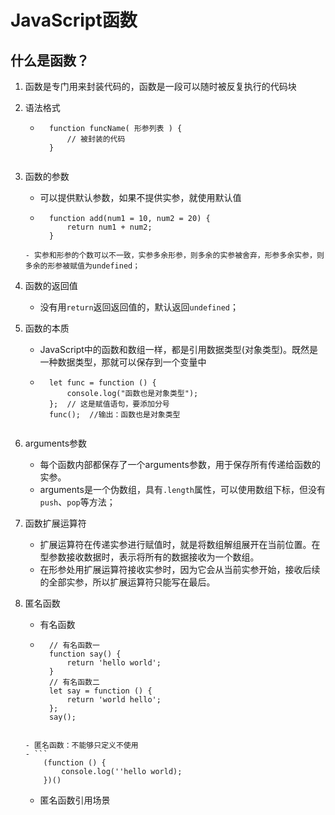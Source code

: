 # JavaScript函数

## 什么是函数？
1. 函数是专门用来封装代码的，函数是一段可以随时被反复执行的代码块

2. 语法格式
    - ```
        function funcName( 形参列表 ) {
            // 被封装的代码
        }
    ```

3. 函数的参数
    - 可以提供默认参数，如果不提供实参，就使用默认值
    - ```
        function add(num1 = 10, num2 = 20) {
            return num1 + num2;
        }
    ```
    - 实参和形参的个数可以不一致，实参多余形参，则多余的实参被舍弃，形参多余实参，则多余的形参被赋值为undefined；

4. 函数的返回值
    - 没有用`return`返回返回值的，默认返回`undefined`；

5. 函数的本质
    - JavaScript中的函数和数组一样，都是引用数据类型(对象类型)。既然是一种数据类型，那就可以保存到一个变量中
    - ```
        let func = function () {
            console.log("函数也是对象类型");
        };  // 这是赋值语句，要添加分号
        func();  //输出：函数也是对象类型
    ```
6. arguments参数
    - 每个函数内部都保存了一个arguments参数，用于保存所有传递给函数的实参。
    - arguments是一个伪数组，具有`.length`属性，可以使用数组下标，但没有`push`、`pop`等方法；

7. 函数扩展运算符
    - 扩展运算符在传递实参进行赋值时，就是将数组解组展开在当前位置。在型参数接收数据时，表示将所有的数据接收为一个数组。
    - 在形参处用扩展运算符接收实参时，因为它会从当前实参开始，接收后续的全部实参，所以扩展运算符只能写在最后。

8. 匿名函数
    - 有名函数
    - ```
        // 有名函数一
        function say() {
            return 'hello world';
        }
        // 有名函数二
        let say = function () {
            return 'world hello';
        };
        say();
    ```

    - 匿名函数：不能够只定义不使用
    - ```
        (function () {
            console.log(''hello world);
        })()
    ```
    - 匿名函数引用场景



